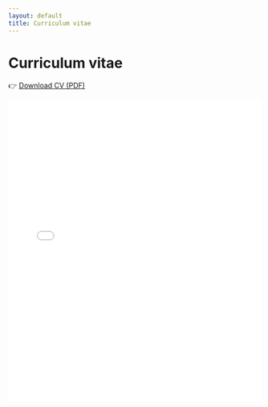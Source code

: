 ```yaml
---
layout: default
title: Curriculum vitae
---
```


# Curriculum vitae

👉 [Download CV (PDF)](Pedram_Parnianpour_CV_2025.pdf)

<embed src="CV_PedramParnianpour.pdf" width="100%" height="600px" type="application/pdf">
